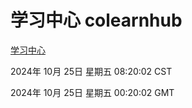 # 学习中心 colearnhub
[学习中心](http://219.139.199.238:56308/colearnhub/)

2024年 10月 25日 星期五 08:20:02 CST

2024年 10月 25日 星期五 00:20:02 GMT
